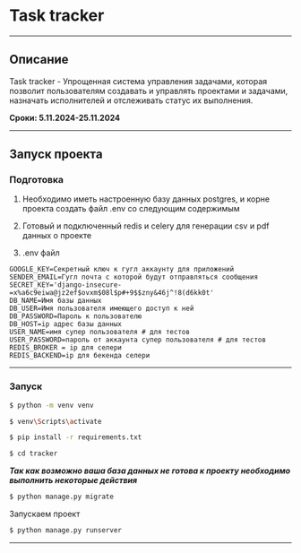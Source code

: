# Task tracker

---

## Описание

Task tracker - Упрощенная система управления задачами, которая позволит пользователям создавать и управлять проектами и задачами, назначать исполнителей и отслеживать статус их выполнения.

**Сроки: 5.11.2024-25.11.2024**

---

## Запуск проекта

### Подготовка

1. Необходимо иметь настроенную базу данных postgres, и корне проекта создать файл .env со следующим содержимым
2. Готовый и подключенный redis и celery для генерации csv и pdf данных о проекте

3. .env файл
```text
GOOGLE_KEY=Секретный ключ к гугл аккаунту для приложений
SENDER_EMAIL=Гугл почта с которой будут отправляться сообщения
SECRET_KEY='django-insecure-=x%a6c9eiwa@jz2ef$ovxm$08l$p#+9$$zny&46j^!8(d6kk0t'
DB_NAME=Имя базы данных
DB_USER=Имя пользователя имеющего доступ к ней
DB_PASSWORD=Пароль к пользователю
DB_HOST=ip адрес базы данных
USER_NAME=имя супер пользователя # для тестов
USER_PASSWORD=пароль от аккаунта супер пользователя # для тестов
REDIS_BROKER = ip для селери
REDIS_BACKEND=ip для бекенда селери
```

---

### Запуск

```bash
$ python -m venv venv
```

```bash
$ venv\Scripts\activate
```

```bash
$ pip install -r requirements.txt
```

```bash
$ cd tracker
```

**_Так как возможно ваша база данных не готова к проекту необходимо выполнить некоторые действия_**

```bash
$ python manage.py migrate
```

Запускаем проект

```bash
$ python manage.py runserver
```

---
